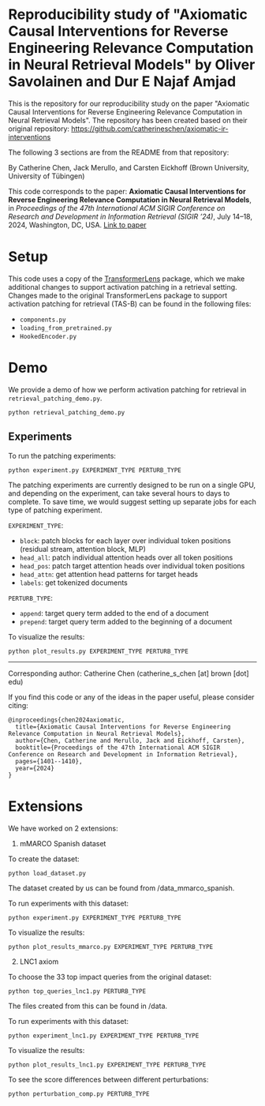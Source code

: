 # Reproducibility study of "Axiomatic Causal Interventions for Reverse Engineering Relevance Computation in Neural Retrieval Models" by Oliver Savolainen and Dur E Najaf Amjad

This is the repository for our reproducibility study on the paper "Axiomatic Causal Interventions for Reverse Engineering Relevance Computation in Neural Retrieval Models". The repository has been created based on their original repository: https://github.com/catherineschen/axiomatic-ir-interventions

The following 3 sections are from the README from that repository:


By Catherine Chen, Jack Merullo, and Carsten Eickhoff (Brown University, University of Tübingen)

This code corresponds to the paper: __Axiomatic Causal Interventions for Reverse Engineering Relevance Computation in Neural Retrieval Models__, in _Proceedings of the 47th International ACM SIGIR Conference on Research and Development in Information Retrieval (SIGIR ’24)_, July 14–18, 2024, Washington, DC, USA. [Link to paper](https://arxiv.org/abs/2405.02503)

# Setup

This code uses a copy of the [TransformerLens](https://github.com/neelnanda-io/TransformerLens) package, which we make additional changes to support activation patching in a retrieval setting. Changes made to the original TransformerLens package to support activation patching for retrieval (TAS-B) can be found in the following files:

- `components.py`
- `loading_from_pretrained.py`
- `HookedEncoder.py`


# Demo

We provide a demo of how we perform activation patching for retrieval in `retrieval_patching_demo.py`. 

```
python retrieval_patching_demo.py
```

## Experiments

To run the patching experiments:

```
python experiment.py EXPERIMENT_TYPE PERTURB_TYPE
```

The patching experiments are currently designed to be run on a single GPU, and depending on the experiment, can take several hours to days to complete. To save time, we would suggest setting up separate jobs for each type of patching experiment.

`EXPERIMENT_TYPE`:
- `block`: patch blocks for each layer over individual token positions (residual stream, attention block, MLP)
- `head_all`: patch individual attention heads over all token positions
- `head_pos`: patch target attention heads over individual token positions
- `head_attn`: get attention head patterns for target heads
- `labels`: get tokenized documents

`PERTURB_TYPE`:
- `append`: target query term added to the end of a document
- `prepend`: target query term added to the beginning of a document


To visualize the results:
```
python plot_results.py EXPERIMENT_TYPE PERTURB_TYPE
```

-----------
Corresponding author: Catherine Chen (catherine_s_chen [at] brown [dot] edu)

If you find this code or any of the ideas in the paper useful, please consider citing:
```
@inproceedings{chen2024axiomatic,
  title={Axiomatic Causal Interventions for Reverse Engineering Relevance Computation in Neural Retrieval Models},
  author={Chen, Catherine and Merullo, Jack and Eickhoff, Carsten},
  booktitle={Proceedings of the 47th International ACM SIGIR Conference on Research and Development in Information Retrieval},
  pages={1401--1410},
  year={2024}
}
```

# Extensions

We have worked on 2 extensions:

1) mMARCO Spanish dataset

To create the dataset:

```
python load_dataset.py
```

The dataset created by us can be found from /data_mmarco_spanish.

To run experiments with this dataset:

```
python experiment.py EXPERIMENT_TYPE PERTURB_TYPE
``` 

To visualize the results:
```
python plot_results_mmarco.py EXPERIMENT_TYPE PERTURB_TYPE
```

2) LNC1 axiom

To choose the 33 top impact queries from the original dataset:

```
python top_queries_lnc1.py PERTURB_TYPE
```

The files created from this can be found in /data.

To run experiments with this dataset:

```
python experiment_lnc1.py EXPERIMENT_TYPE PERTURB_TYPE
``` 

To visualize the results:
```
python plot_results_lnc1.py EXPERIMENT_TYPE PERTURB_TYPE
```

To see the score differences between different perturbations:

```
python perturbation_comp.py PERTURB_TYPE
```
